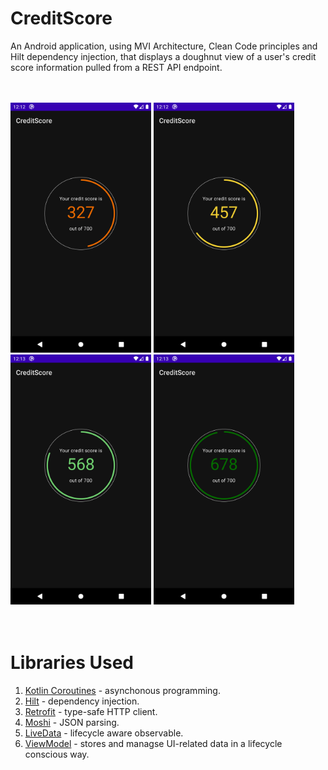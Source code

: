 # CreditScore
An Android application, using MVI Architecture, Clean Code principles and Hilt dependency injection, that displays a doughnut view of a user's credit score information pulled from a REST API endpoint.

<br/><br/>
<img src="https://github.com/DamianvdB/CreditScore/blob/main/art/score_rating_poor.png" width="225" height="400">
<img src="https://github.com/DamianvdB/CreditScore/blob/main/art/score_rating_fair.png" width="225" height="400">
<img src="https://github.com/DamianvdB/CreditScore/blob/main/art/score_rating_good.png" width="225" height="400">
<img src="https://github.com/DamianvdB/CreditScore/blob/main/art/score_rating_excellent.png" width="225" height="400">
<br/><br/><br/>

# Libraries Used
1. [Kotlin Coroutines](https://kotlinlang.org/docs/reference/coroutines-overview.html) - asynchonous programming.
2. [Hilt](https://developer.android.com/training/dependency-injection/hilt-android) - dependency injection.
3. [Retrofit](https://github.com/square/retrofit) -  type-safe HTTP client.
4. [Moshi](https://github.com/square/moshi) - JSON parsing.
5. [LiveData](https://developer.android.com/topic/libraries/architecture/livedata) - lifecycle aware observable.
6. [ViewModel](https://developer.android.com/topic/libraries/architecture/viewmodel) - stores and managse UI-related data in a lifecycle conscious way.
